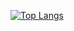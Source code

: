 [![Top Langs](https://github-readme-stats.vercel.app/api/top-langs/?username=talesrodriguesDEV&layout=compact&theme=vision-friendly-dark)](https://github.com/anuraghazra/github-readme-stats)
